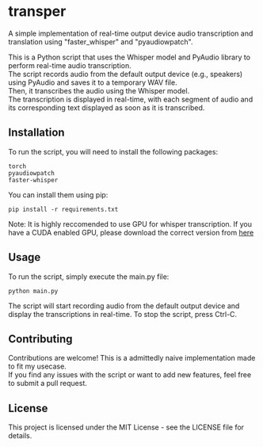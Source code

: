 # transper
A simple implementation of real-time output device audio transcription and translation using "faster_whisper" and "pyaudiowpatch".

This is a Python script that uses the Whisper model and PyAudio library to perform real-time audio transcription.  
The script records audio from the default output device (e.g., speakers) using PyAudio and saves it to a temporary WAV file.  
Then, it transcribes the audio using the Whisper model.  
The transcription is displayed in real-time, with each segment of audio and its corresponding text displayed as soon as it is transcribed.

## Installation
To run the script, you will need to install the following packages:  
```
torch
pyaudiowpatch
faster-whisper
```
You can install them using pip:  
```
pip install -r requirements.txt
```  
Note: It is highly reccomended to use GPU for whisper transcription. If you have a CUDA enabled GPU, please download the correct version from [here](https://pytorch.org/get-started/previous-versions/)  

## Usage
To run the script, simply execute the main.py file:  
```
python main.py
``` 
The script will start recording audio from the default output device and display the transcriptions in real-time. To stop the script, press Ctrl-C.  

## Contributing
Contributions are welcome! This is a admittedly naive implementation made to fit my usecase.  
If you find any issues with the script or want to add new features, feel free to submit a pull request.  

## License
This project is licensed under the MIT License - see the LICENSE file for details.
